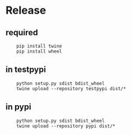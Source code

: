 # Release

## required
```commandline
    pip install twine
    pip install wheel  
```

## in testpypi
```commandline
    python setup.py sdist bdist_wheel
    twine upload --repository testpypi dist/*
```

## in pypi
```commandline
    python setup.py sdist bdist_wheel
    twine upload --repository pypi dist/*
```

